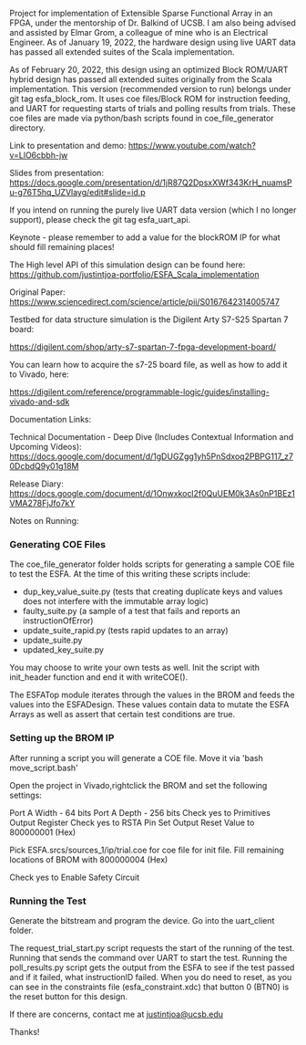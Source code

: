 Project for implementation of Extensible Sparse Functional Array in an FPGA, under the mentorship of Dr. Balkind of UCSB. I am also being advised and assisted by Elmar Grom, a colleague of mine who is an Electrical Engineer. As of January 19, 2022, the hardware design using live UART data has passed all extended suites of the Scala implementation. 

As of February 20, 2022, this design using an optimized Block ROM/UART hybrid design has passed all extended suites originally from the Scala implementation. This version (recommended version to run) belongs under git tag esfa_block_rom. It uses coe files/Block ROM for instruction feeding, and UART for requesting starts of trials and polling results from trials. These coe files are made via python/bash scripts found in coe_file_generator directory. 

Link to presentation and demo: https://www.youtube.com/watch?v=LlO6cbbh-jw

Slides from presentation: https://docs.google.com/presentation/d/1jR87Q2DpsxXWf343KrH_nuamsPu-g76T5hq_UZVlayg/edit#slide=id.p

If you intend on running the purely live UART data version (which I no longer support), please check the git tag esfa_uart_api.

Keynote - please remember to add a value for the blockROM IP for what should fill remaining places!

The High level API of this simulation design can be found here: https://github.com/justintjoa-portfolio/ESFA_Scala_implementation

Original Paper: https://www.sciencedirect.com/science/article/pii/S0167642314005747

Testbed for data structure simulation is the Digilent Arty S7-S25 Spartan 7 board:

https://digilent.com/shop/arty-s7-spartan-7-fpga-development-board/

You can learn how to acquire the s7-25 board file, as well as how to add it to Vivado, here:

https://digilent.com/reference/programmable-logic/guides/installing-vivado-and-sdk

Documentation Links:

Technical Documentation - Deep Dive (Includes Contextual Information and Upcoming Videos): https://docs.google.com/document/d/1gDUGZgg1yh5PnSdxoq2PBPG117_z70DcbdQ9y01g18M

Release Diary: https://docs.google.com/document/d/1Onwxkocl2f0QuUEM0k3As0nP1BEz1VMA278FjJfo7kY

Notes on Running:

### Generating COE Files ###

The coe_file_generator folder holds scripts for generating a sample COE file to test the ESFA. At the time of this writing these scripts include:

- dup_key_value_suite.py (tests that creating duplicate keys and values does not interfere with the immutable array logic)
- faulty_suite.py (a sample of a test that fails and reports an instructionOfError)
- update_suite_rapid.py (tests rapid updates to an array)
- update_suite.py 
- updated_key_suite.py 

You may choose to write your own tests as well. Init the script with init_header function and end it with writeCOE().

The ESFATop module iterates through the values in the BROM and feeds the values into the ESFADesign. These values
contain data to mutate the ESFA Arrays as well as assert that certain test conditions are true. 

### Setting up the BROM IP ####

After running a script you will generate a COE file. Move it via 'bash move_script.bash'

Open the project in Vivado,rightclick the BROM and set the following settings:

Port A Width - 64 bits
Port A Depth - 256 bits
Check yes to Primitives Output Register 
Check yes to RSTA Pin
Set Output Reset Value to 800000001 (Hex)

Pick ESFA.srcs/sources_1/ip/trial.coe for coe file for init file.
Fill remaining locations of BROM with 800000004 (Hex)

Check yes to Enable Safety Circuit

### Running the Test ### 

Generate the bitstream and program the device. Go into the uart_client folder.

The request_trial_start.py script requests the start of the running of the test. Running that
sends the command over UART to start the test. Running the poll_results.py script gets the output
from the ESFA to see if the test passed and if it failed, what instructionID failed. When you do
need to reset, as you can see in the constraints file (esfa_constraint.xdc) that button 0 (BTN0)
is the reset button for this design. 

If there are concerns, contact me at justintjoa@ucsb.edu

Thanks!

